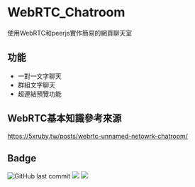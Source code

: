 # WebRTC_Chatroom

使用WebRTC和peerjs實作簡易的網頁聊天室

## 功能

- 一對一文字聊天
- 群組文字聊天
- 超連結預覽功能

## WebRTC基本知識參考來源

https://5xruby.tw/posts/webrtc-unnamed-netowrk-chatroom/

## Badge

![GitHub last commit](https://img.shields.io/github/last-commit/linziyou0601/WebRTC_Chatroom?style=for-the-badge) ![](https://img.shields.io/badge/author-linziyou0601-red.svg?style=for-the-badge) ![](https://img.shields.io/badge/language-javascript-blue.svg?style=for-the-badge)